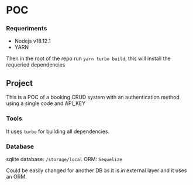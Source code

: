 # POC

###  Requeriments 

- Nodejs v18.12.1
- YARN 

Then in the root of the repo run `yarn turbo build`, this will install  the requeried dependencies

## Project

This is a POC of a booking CRUD system with an authentication method using a single code and API_KEY

### Tools

It uses `turbo` for building all dependencies.


### Database

sqlite database:  `/storage/local`
ORM: `Sequelize`

Could be easily changed for another DB as it is in external layer and it uses an ORM. 




